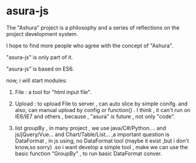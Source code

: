 # asura-js
The "Ashura" project is a philosophy and a series of reflections on the project development system.

I hope to find more people who agree with the concept of "Ashura".

"asura-js" is only part of it.

"asura-js" is based on ES6. 

now, i will start modules:

1. File : a tool for "html input file".

2. Upload : to upload File to server , can auto slice by simple conifg. and also, can manual upload by config or function() . I think , it can't run on IE6/IE7 and others , because , "asura" is future , not only "code".

3. list groupBy , in many project , we use java/C#/Python.... and js/jQuery/Vue... and Chart/Table/List... ,a important question is  DataFormat , in js using, no DataFormat tool (maybe it exist ,but i don't know,so sorry) .so i want develop a simple tool , make we can use the basic function "GroupBy" , to run basic DataFormat conver.
